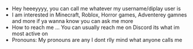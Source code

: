 - Hey heeeyyyy, you can call me whatever my username/diplay user is  
- I am interested in Minecraft, Roblox, Horror games, Adventerey gamnes and more if ya wanna know you can ask me more 
- How to reach me ... You can usually reach me on Discord its what im most active on
- Pronouns: My pronouns are any I dont rlly mind what anyone calls me
<!---
XxL3m0nzzxX/XxL3m0nzzxX is a ✨ special ✨ repository because its `README.md` (this file) appears on your GitHub profile.
You can click the Preview link to take a look at your changes.
--->
